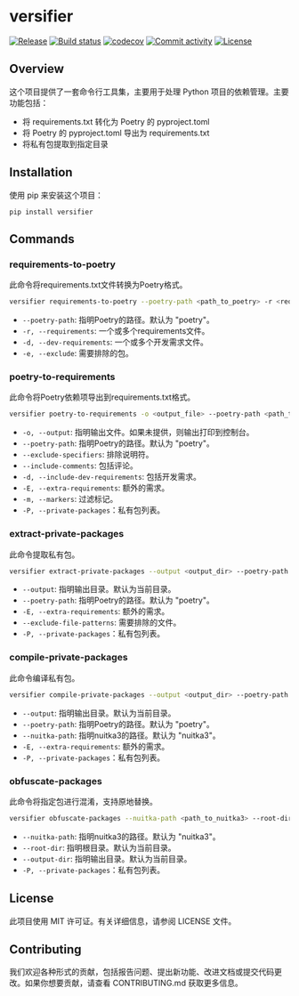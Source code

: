 # versifier

[![Release](https://img.shields.io/github/v/release/mrlyc/versifier)](https://img.shields.io/github/v/release/mrlyc/versifier)
[![Build status](https://img.shields.io/github/actions/workflow/status/mrlyc/versifier/main.yml?branch=main)](https://github.com/mrlyc/versifier/actions/workflows/main.yml?query=branch%3Amain)
[![codecov](https://codecov.io/gh/mrlyc/versifier/branch/main/graph/badge.svg)](https://codecov.io/gh/mrlyc/versifier)
[![Commit activity](https://img.shields.io/github/commit-activity/m/mrlyc/versifier)](https://img.shields.io/github/commit-activity/m/mrlyc/versifier)
[![License](https://img.shields.io/github/license/mrlyc/versifier)](https://img.shields.io/github/license/mrlyc/versifier)

## Overview

这个项目提供了一套命令行工具集，主要用于处理 Python 项目的依赖管理。主要功能包括：
- 将 requirements.txt 转化为 Poetry 的 pyproject.toml
- 将 Poetry 的 pyproject.toml 导出为 requirements.txt
- 将私有包提取到指定目录

## Installation

使用 pip 来安装这个项目：

```shell
pip install versifier
```

## Commands
### requirements-to-poetry

此命令将requirements.txt文件转换为Poetry格式。

```bash
versifier requirements-to-poetry --poetry-path <path_to_poetry> -r <requirements_files> -d <dev_requirements_files> -e <exclude_packages>
```

- `--poetry-path`: 指明Poetry的路径。默认为 "poetry"。
- `-r, --requirements`: 一个或多个requirements文件。
- `-d, --dev-requirements`: 一个或多个开发需求文件。
- `-e, --exclude`: 需要排除的包。

### poetry-to-requirements

此命令将Poetry依赖项导出到requirements.txt格式。

```bash
versifier poetry-to-requirements -o <output_file> --poetry-path <path_to_poetry> --exclude-specifiers --include-comments -d -E <extra_requirements> -m <markers>
```

- `-o, --output`: 指明输出文件。如果未提供，则输出打印到控制台。
- `--poetry-path`: 指明Poetry的路径。默认为 "poetry"。
- `--exclude-specifiers`: 排除说明符。
- `--include-comments`: 包括评论。
- `-d, --include-dev-requirements`: 包括开发需求。
- `-E, --extra-requirements`: 额外的需求。
- `-m, --markers`: 过滤标记。
- `-P, --private-packages`：私有包列表。

### extract-private-packages

此命令提取私有包。

```bash
versifier extract-private-packages --output <output_dir> --poetry-path <path_to_poetry> -E <extra_requirements> --exclude-file-patterns <exclude_files>
```

- `--output`: 指明输出目录。默认为当前目录。
- `--poetry-path`: 指明Poetry的路径。默认为 "poetry"。
- `-E, --extra-requirements`: 额外的需求。
- `--exclude-file-patterns`: 需要排除的文件。
- `-P, --private-packages`：私有包列表。

### compile-private-packages

此命令编译私有包。

```bash
versifier compile-private-packages --output <output_dir> --poetry-path <path_to_poetry> --nuitka-path <path_to_nuitka3> -E <extra_requirements>
```

- `--output`: 指明输出目录。默认为当前目录。
- `--poetry-path`: 指明Poetry的路径。默认为 "poetry"。
- `--nuitka-path`: 指明nuitka3的路径。默认为 "nuitka3"。
- `-E, --extra-requirements`: 额外的需求。
- `-P, --private-packages`：私有包列表。


### obfuscate-packages

此命令将指定包进行混淆，支持原地替换。

```bash
versifier obfuscate-packages --nuitka-path <path_to_nuitka3> --root-dir <root_dir> --output-dir <output_dir> -P <private_packages>
```

- `--nuitka-path`: 指明nuitka3的路径。默认为 "nuitka3"。
- `--root-dir`: 指明根目录。默认为当前目录。
- `--output-dir`: 指明输出目录。默认为当前目录。
- `-P, --private-packages`：私有包列表。

## License

此项目使用 MIT 许可证。有关详细信息，请参阅 LICENSE 文件。

## Contributing

我们欢迎各种形式的贡献，包括报告问题、提出新功能、改进文档或提交代码更改。如果你想要贡献，请查看 CONTRIBUTING.md 获取更多信息。